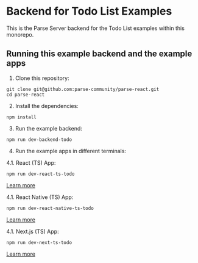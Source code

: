 # Backend for Todo List Examples

This is the Parse Server backend for the Todo List examples within this monorepo.

## Running this example backend and the example apps

1. Clone this repository:

```shell
git clone git@github.com:parse-community/parse-react.git
cd parse-react
```

2. Install the dependencies:

```shell
npm install
```

3. Run the example backend:

```shell
npm run dev-backend-todo
```

4. Run the example apps in different terminals:

4.1. React (TS) App:

```shell
npm run dev-react-ts-todo
```

[Learn more]((https://github.com/parse-community/parse-react/tree/master/examples/react-ts-todo))

4.1. React Native (TS) App:

```shell
npm run dev-react-native-ts-todo
```

[Learn more]((https://github.com/parse-community/parse-react/tree/master/examples/react-native-ts-todo))

4.1. Next.js (TS) App:

```shell
npm run dev-next-ts-todo
```

[Learn more]((https://github.com/parse-community/parse-react/tree/master/examples/next-ts-todo))
